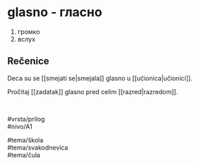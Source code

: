 # glasno - гласно

1. громко  
2. вслух

## Rečenice

Deca su se [[smejati se|smejala]] glasno u [[učionica|učionici]].

Pročitaj [[zadatak]] glasno pred celim [[razred|razredom]].

<br>

#vrsta/prilog  
#nivo/A1  

#tema/škola  
#tema/svakodnevica  
#tema/čula

